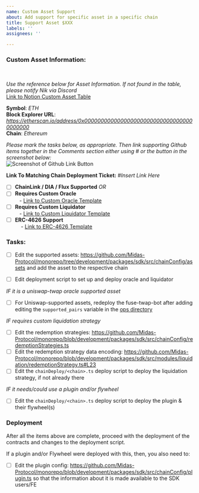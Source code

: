 ```yaml
---
name: Custom Asset Support
about: Add support for specific asset in a specific chain
title: Support Asset $XXX
labels: ''
assignees: ''

---
```



<h3> Custom Asset Information: </h3> <br>

*Use the reference below for Asset Information.  If not found in the table, please notify Nik via Discord* <br>
[Link to Notion Custom Asset Table](https://www.notion.so/4627d911ce3c4589aef9f7592650e7b2?v=4b3abb4ebfd44018bcf47496d512b778)

**Symbol**: *_ETH_* <br>
**Block Explorer URL**:  *https://etherscan.io/address/0x0000000000000000000000000000000000000000* <br>
**Chain**: *_Ethereum_*

*Please mark the tasks below, as appropriate.  Then link supporting Github items together in the Comments section either using # or the button in the screenshot below:* <br>
   ![Screenshot of Github Link Button](https://user-images.githubusercontent.com/103433798/169572470-b7e31053-afab-4225-9816-6403193b86b3.png) 

**Link To Matching Chain Deployment Ticket:** #*Insert Link Here*

- [ ] **ChainLink / DIA / Flux Supported** _*OR*_
- [ ] **Requires Custom Oracle** <br>
&nbsp;&nbsp;&nbsp;- [Link to Custom Oracle Template](https://github.com/Midas-Protocol/contracts/issues/new?assignees=&labels=&template=custom-oracle.md&title=Custom+Oracle+for+%24XXX)
- [ ] **Requires Custom Liquidator** <br>
&nbsp;&nbsp;&nbsp;- [Link to Custom Liquidator Template](https://github.com/Midas-Protocol/contracts/issues/new?assignees=&labels=&template=custom-liquidation-strategy.md&title=Custom+Liquidation+Strategy+for+%24XXX)
- [ ] **ERC-4626 Support** <br>
&nbsp;&nbsp;&nbsp;&nbsp;- [Link to ERC-4626 Template](https://github.com/Midas-Protocol/contracts/issues/new?assignees=&labels=&template=erc-4626-strategy.md&title=ERC-4626+Strategy+for+%24XXX)

<h3> Tasks: </h3>

- [ ] Edit the supported assets:  https://github.com/Midas-Protocol/monorepo/tree/development/packages/sdk/src/chainConfig/assets and add the asset to the respective chain

- [ ] Edit deployment script to set up and deploy oracle and liquidator

*IF it is a uniswap-twap oracle supported asset*
- [ ] For Uniswap-supported assets, redeploy the fuse-twap-bot after adding editing the `supported_pairs` variable in the [ops directory](https://github.com/Midas-Protocol/monorepo/blob/development/ops/main.tf#L28)

*IF requires custom liquidation strategy*
- [ ] Edit the redemption strategies: https://github.com/Midas-Protocol/monorepo/blob/development/packages/sdk/src/chainConfig/redemptionStrategies.ts
- [ ] Edit the redemption strategy data encoding: https://github.com/Midas-Protocol/monorepo/blob/development/packages/sdk/src/modules/liquidation/redemptionStrategy.ts#L23
- [ ] Edit the `chainDeploy/<chain>.ts` deploy script to deploy the liquidation strategy, if not already there

*IF it needs/could use a plugin and/or flywheel*
- [ ] Edit the `chainDeploy/<chain>.ts` deploy script to deploy the plugin & their flywheel(s)

### Deployment

After all the items above are complete, proceed with the deployment of the contracts and changes to the deployment script. 

If a plugin and/or Flywheel were deployed with this, then, you also need to:
- [ ] Edit the plugin config: https://github.com/Midas-Protocol/monorepo/blob/development/packages/sdk/src/chainConfig/plugin.ts so that the information about it is made available to the SDK users/FE
